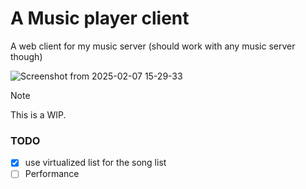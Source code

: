 # A Music player client

A web client for my music server (should work with any music server though)

![Screenshot from 2025-02-07 15-29-33](https://github.com/user-attachments/assets/7cb6b8f4-c915-4b2f-9206-6d2c35a1a17c)


> [!NOTE]  
> This is a WIP.


### TODO

- [x] use virtualized list for the song list
- [ ] Performance